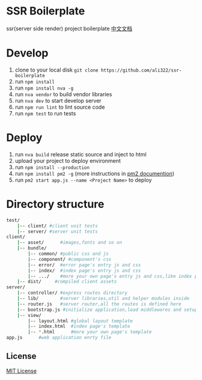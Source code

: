 # SSR Boilerplate

ssr(server side render) project boilerplate [中文文档](./README_zh.md)

Develop
===
1. clone to your local disk `git clone https://github.com/ali322/ssr-boilerplate`
2. run `npm install`
3. run `npm install nva -g`
4. run `nva vendor` to build vendor libraries
5. run `nva dev` to start develop server
6. run `npm run lint` to lint source code
7. run `npm test` to run tests

Deploy
===
1. run `nva build` release static source and inject to html
2. upload your project to deploy environment
1. run `npm install --production`
2. run `npm install pm2 -g` (more instructions in [pm2 documention](https://github.com/Unitech/PM2))
3. run `pm2 start app.js --name <Project Name>` to deploy

Directory structure
===

```sh
test/
    |-- client/ #client unit tests
    |-- server/ #server unit tests
client/
    |-- asset/      #images,fonts and so on
    |-- bundle/
        |-- common/ #public css and js
        |-- component/ #component's css
        |-- error/  #error page's entry js and css
        |-- index/  #index page's entry js and css
        |-- .../    #more your own page's entry js and css,like index page
    |-- dist/     #compiled client assets
server/
    |-- controller/ #express routes directory
    |-- lib/        #server libraries,util and helper modules inside
    |-- router.js   #server router,all the routes is defined here
    |-- bootstrap.js #initialize application,load middlewares and setup
    |-- view/
        |-- layout.html #global layout template
        |-- index.html  #index page's template
        |-- *.html      #more your own page's template
app.js      #web application enrty file
```

## License

[MIT License](http://en.wikipedia.org/wiki/MIT_License)